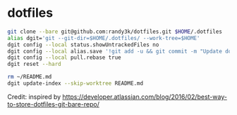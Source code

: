 # dotfiles


```bash
git clone --bare git@github.com:randy3k/dotfiles.git $HOME/.dotfiles
alias dgit='git --git-dir=$HOME/.dotfiles/ --work-tree=$HOME'
dgit config --local status.showUntrackedFiles no
dgit config --local alias.save '!git add -u && git commit -m "Update dotfiles at $(date -u)" && git push'
dgit config --local pull.rebase true
dgit reset --hard

rm ~/README.md
dgit update-index --skip-worktree README.md
```

Credit: inspired by https://developer.atlassian.com/blog/2016/02/best-way-to-store-dotfiles-git-bare-repo/
